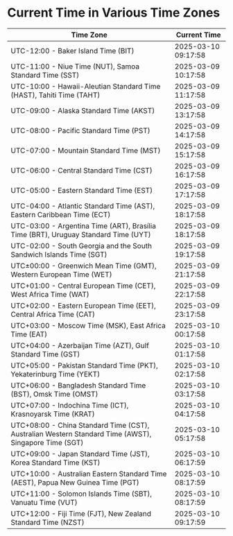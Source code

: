 # Current Time in Various Time Zones

| Time Zone | Current Time |
|-----------|--------------|
| UTC-12:00 - Baker Island Time (BIT) | 2025-03-10 09:17:58 |
| UTC-11:00 - Niue Time (NUT), Samoa Standard Time (SST) | 2025-03-09 10:17:58 |
| UTC-10:00 - Hawaii-Aleutian Standard Time (HAST), Tahiti Time (TAHT) | 2025-03-09 11:17:58 |
| UTC-09:00 - Alaska Standard Time (AKST) | 2025-03-09 13:17:58 |
| UTC-08:00 - Pacific Standard Time (PST) | 2025-03-09 14:17:58 |
| UTC-07:00 - Mountain Standard Time (MST) | 2025-03-09 15:17:58 |
| UTC-06:00 - Central Standard Time (CST) | 2025-03-09 16:17:58 |
| UTC-05:00 - Eastern Standard Time (EST) | 2025-03-09 17:17:58 |
| UTC-04:00 - Atlantic Standard Time (AST), Eastern Caribbean Time (ECT) | 2025-03-09 18:17:58 |
| UTC-03:00 - Argentina Time (ART), Brasília Time (BRT), Uruguay Standard Time (UYT) | 2025-03-09 18:17:58 |
| UTC-02:00 - South Georgia and the South Sandwich Islands Time (SGT) | 2025-03-09 19:17:58 |
| UTC±00:00 - Greenwich Mean Time (GMT), Western European Time (WET) | 2025-03-09 21:17:58 |
| UTC+01:00 - Central European Time (CET), West Africa Time (WAT) | 2025-03-09 22:17:58 |
| UTC+02:00 - Eastern European Time (EET), Central Africa Time (CAT) | 2025-03-09 23:17:58 |
| UTC+03:00 - Moscow Time (MSK), East Africa Time (EAT) | 2025-03-10 00:17:58 |
| UTC+04:00 - Azerbaijan Time (AZT), Gulf Standard Time (GST) | 2025-03-10 01:17:58 |
| UTC+05:00 - Pakistan Standard Time (PKT), Yekaterinburg Time (YEKT) | 2025-03-10 02:17:58 |
| UTC+06:00 - Bangladesh Standard Time (BST), Omsk Time (OMST) | 2025-03-10 03:17:58 |
| UTC+07:00 - Indochina Time (ICT), Krasnoyarsk Time (KRAT) | 2025-03-10 04:17:58 |
| UTC+08:00 - China Standard Time (CST), Australian Western Standard Time (AWST), Singapore Time (SGT) | 2025-03-10 05:17:58 |
| UTC+09:00 - Japan Standard Time (JST), Korea Standard Time (KST) | 2025-03-10 06:17:59 |
| UTC+10:00 - Australian Eastern Standard Time (AEST), Papua New Guinea Time (PGT) | 2025-03-10 08:17:59 |
| UTC+11:00 - Solomon Islands Time (SBT), Vanuatu Time (VUT) | 2025-03-10 08:17:59 |
| UTC+12:00 - Fiji Time (FJT), New Zealand Standard Time (NZST) | 2025-03-10 09:17:59 |

